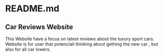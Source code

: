 # README.md

## Car Reviews Website

This Website have a focus on latest reviews about the luxury sport cars. Website is for user that potenciali thinking about gething the new car ,
but also for all car lowers.

